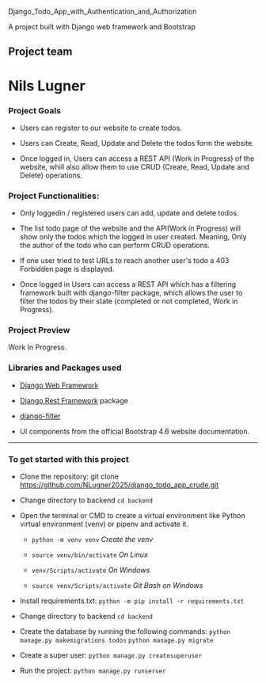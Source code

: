  Django_Todo_App_with_Authentication_and_Authorization

A project built with Django web framework and Bootstrap
## Project team
# Nils Lugner

### Project Goals

- Users can register to our website to create todos.

- Users can Create, Read, Update and Delete the todos form the website.

- Once logged in, Users can access a REST API (Work in Progress) of the website, whill also allow them to use CRUD (Create, Read, Update and Delete) operations.

### Project Functionalities:

- Only loggedin / registered  users can add, update and delete todos.

- The list todo page of the website and the API(Work in Progress) will show only the todos which the logged in user created. Meaning, Only the author of the todo who can perform CRUD operations.

- If one user tried to test URLs to reach another user's todo a 403 Forbidden page is displayed.

- Once logged in Users can access a REST API which has a filtering framework built with django-filter package, which allows the user to filter the todos by their state (completed or not completed, Work in Progress).

### Project Preview

Work In Progress.

### Libraries and Packages used

- [Django Web Framework](https://www.djangoproject.com/)

- [Django Rest Framework](https://www.django-rest-framework.org/) package

- [django-filter](https://github.com/carltongibson/django-filter/tree/main)

- UI components from the official Bootstrap 4.6 website documentation.

---

### To get started with this project

- Clone the repository: git clone https://github.com/NLugner2025/django_todo_app_crude.git

- Change directory to backend `cd backend`

- Open the terminal or CMD to create a virtual environment like Python virtual environment (venv) or pipenv and activate it.

  - `python -m venv venv` _Create the venv_

  - `source venv/bin/activate` _On Linux_

  - `venv/Scripts/activate` _On Windows_

  - `source venv/Scripts/activate` _Git Bash on Windows_

- Install requirements.txt: `python -m pip install -r requirements.txt`

- Change directory to backend `cd backend`

- Create the database by running the following commands:
  `python manage.py makemigrations todos`
  `python manage.py migrate`

- Create a super user: `python manage.py createsuperuser`

- Run the project: `python manage.py runserver`
